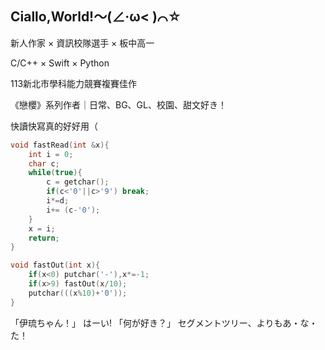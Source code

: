 ## Ciallo,World!～(∠·ω< )⌒☆

新人作家 × 資訊校隊選手 × 板中高一

C/C++ × Swift × Python

113新北市學科能力競賽複賽佳作

《戀櫻》系列作者｜日常、BG、GL、校園、甜文好き！

快讀快寫真的好好用（
```cpp
void fastRead(int &x){
    int i = 0;
    char c;
    while(true){
        c = getchar();
        if(c<'0'||c>'9') break;
        i*=d;
        i+= (c-'0');
    }
    x = i;
    return;
}

void fastOut(int x){
    if(x<0) putchar('-'),x*=-1;
    if(x>9) fastOut(x/10);
    putchar(((x%10)+'0'));
}
```
「伊琉ちゃん！」
はーい! 
「何が好き？」
セグメントツリー、よりもあ・な・た！
